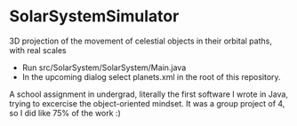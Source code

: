 # SolarSystemSimulator
3D projection of the movement of celestial objects in their orbital paths, with real scales

- Run src/SolarSystem/SolarSystem/Main.java
- In the upcoming dialog select planets.xml in the root of this repository.

A school assignment in undergrad, literally the first software I wrote in Java, trying to excercise the object-oriented mindset. It was a group project of 4, so I did like 75% of the work :)
